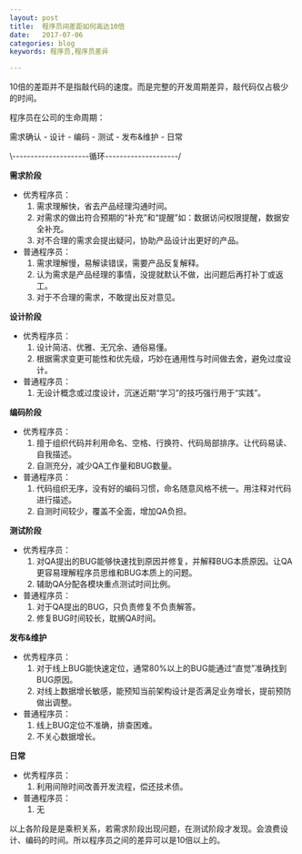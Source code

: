 ```yaml
---
layout: post
title:  程序员间差距如何高达10倍
date:   2017-07-06
categories: blog
keywords: 程序员,程序员差异

---
```


10倍的差距并不是指敲代码的速度。而是完整的开发周期差异，敲代码仅占极少的时间。

程序员在公司的生命周期：

需求确认 - 设计 - 编码 - 测试 - 发布&维护 - 日常

 \\---------------------循环--------------------/

**需求阶段**

* 优秀程序员：
	1. 需求理解快，省去产品经理沟通时间。
	2. 对需求的做出符合预期的“补充”和“提醒”如：数据访问权限提醒，数据安全补充。
	3. 对不合理的需求会提出疑问，协助产品设计出更好的产品。
* 普通程序员：
	1. 需求理解慢，易解读错误，需要产品反复解释。
	2. 认为需求是产品经理的事情，没提就默认不做，出问题后再打补丁或返工。
	3. 对于不合理的需求，不敢提出反对意见。

**设计阶段**

* 优秀程序员：
	1. 设计简洁、优雅、无冗余、通俗易懂。
	2. 根据需求变更可能性和优先级，巧妙在通用性与时间做去舍，避免过度设计。
* 普通程序员：
	1. 无设计概念或过度设计，沉迷近期“学习”的技巧强行用于“实践”。

**编码阶段**

 * 优秀程序员：
	1. 擅于组织代码并利用命名、空格、行换符、代码局部排序。让代码易读、自我描述。
	2. 自测充分，减少QA工作量和BUG数量。
 * 普通程序员：
	1. 代码组织无序，没有好的编码习惯，命名随意风格不统一。用注释对代码进行描述。
	2. 自测时间较少，覆盖不全面，增加QA负担。

**测试阶段**

 * 优秀程序员：
	1. 对QA提出的BUG能够快速找到原因并修复，并解释BUG本质原因。让QA更容易理解程序员思维和BUG本质上的问题。
	2. 辅助QA分配各模块重点测试时间比例。
 * 普通程序员：
	1. 对于QA提出的BUG，只负责修复不负责解答。
	2. 修复BUG时间较长，耽搁QA时间。

**发布&维护**

  * 优秀程序员：
	1. 对于线上BUG能快速定位，通常80%以上的BUG能通过“直觉”准确找到BUG原因。
	2. 对线上数据增长敏感，能预知当前架构设计是否满足业务增长，提前预防做出调整。
  * 普通程序员：
	1. 线上BUG定位不准确，排查困难。
	2. 不关心数据增长。

**日常**

  * 优秀程序员：
	1. 利用间隙时间改善开发流程，偿还技术债。
  * 普通程序员：
	1. 无

以上各阶段是是乘积关系，若需求阶段出现问题，在测试阶段才发现。会浪费设计、编码的时间。所以程序员之间的差异可以是10倍以上的。
